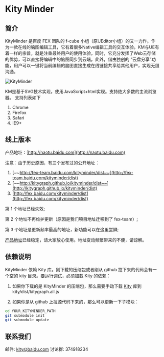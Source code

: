 Kity Minder
==========

## 简介
KityMinder 是百度 FEX 团队的 f-cube 小组（原UEditor小组）的又一力作。作为一款在线的脑图编辑工具，它有着很多Native编辑工具的交互体验。KM与UE有着一样的宗旨，就是注重最终用户的使用体验。同时，它充分发挥了Web云存储的优势，可以直接将编辑中的脑图同步到云端。此外，借由独创的 “云盘分享”功能，用户可以一键将当前编辑的脑图直接生成在线链接共享给其他用户，实现无缝沟通。

![KityMinder](summary.jpg "KityMinder 界面")

KM是基于SVG技术实现，使用JavaScript+html实现。支持绝大多数的主流浏览器。
支持列表如下

1. Chrome
2. Firefox
3. Safari
4. IE9+

## 线上版本

产品地址：[http://naotu.baidu.com](http://naotu.baidu.com)

注意：由于历史原因，有三个发布过的公开地址：

1. [~~http://fex-team.baidu.com/kityminder/dist~~](http://fex-team.baidu.com/kityminder/dist)
2. [~~http://kitygraph.github.io/kityminder/dist~~](http://kitygraph.github.io/kityminder/dist)
3. [http://fex.baidu.com/kityminder/dist](http://fex.baidu.com/kityminder/dist)

第 1 个地址已经失效;

第 2 个地址不再维护更新（原因是我们项目地址迁移到了 fex-team）;

第 3 个地址是更新频率最高的地址，新功能可以在这里尝鲜;

[产品地址](http://naotu.baidu.com)已经稳定，请大家放心使用。地址变动频繁带来的不便，请谅解。

## 依赖说明

KityMinder 依赖 Kity 库。刚下载的压缩包或者刚从 github 拉下来的代码会有一个空的 kity 目录。要运行调试，必须加载 Kity 的依赖：

1. 如果你下载的是 KityMinder 的压缩包，那么需要手动下载 [Kity](http://kitygraph.github.io/kityminder/kity/dist/kitygraph.all.js) 库到 kity/dist/kitygraph.all.js

2. 如果你是从 github 上拉源代码下来的，那么可以更新一下子模块：

```bash
cd YOUR_KITYMINDER_PATH
git submodule init
git submodule update
```

## 联系我们
邮件: kity@baidu.com
讨论群: 374918234
